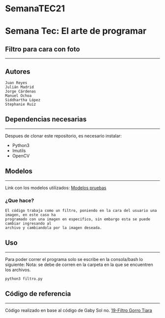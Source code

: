 # SemanaTEC21
# Semana Tec: El arte de programar
 ## Filtro para cara con foto
***
## Autores    
	Juan Reyes 
	Julián Madrid
	Jorge Cárdenas
	Manuel Ochoa
	Siddhartha López
	Stephanie Ruiz

## Dependencias necesarias
***
Despues de clonar este repositorio, es necesario instalar:
- Python3
- Imutils
- OpenCV
    
## Modelos
***
Link con los modelos utilizados: [Modelos pruebas](https://drive.google.com/drive/folders/1A5ECP3KaVRp9pwEEqLo6wU_LiVF5Fjr5?usp=sharing) 
    
### ¿Que hace?
    El código trabaja como un filtro, poniendo en la cara del usuario una imagen, en este caso ha
	programado con una imagen en especifico, sin embargo esta se puede cambiar ingresando al 
	archivo y cambiandola por la imagen deseada.

## Uso
***
Para poder correr el programa solo se escribe en la consola/bash lo siguiente:
Nota: se debe de corren en la carpeta en la que se encuentren los archivos.

 ```python3 filtro.py```

## Código de referencia
***
Código realizado en base al código de Gaby Sol no. 
[19-Filtro Gorro Tiara](https://github.com/GabySol/OmesTutorials2020)
